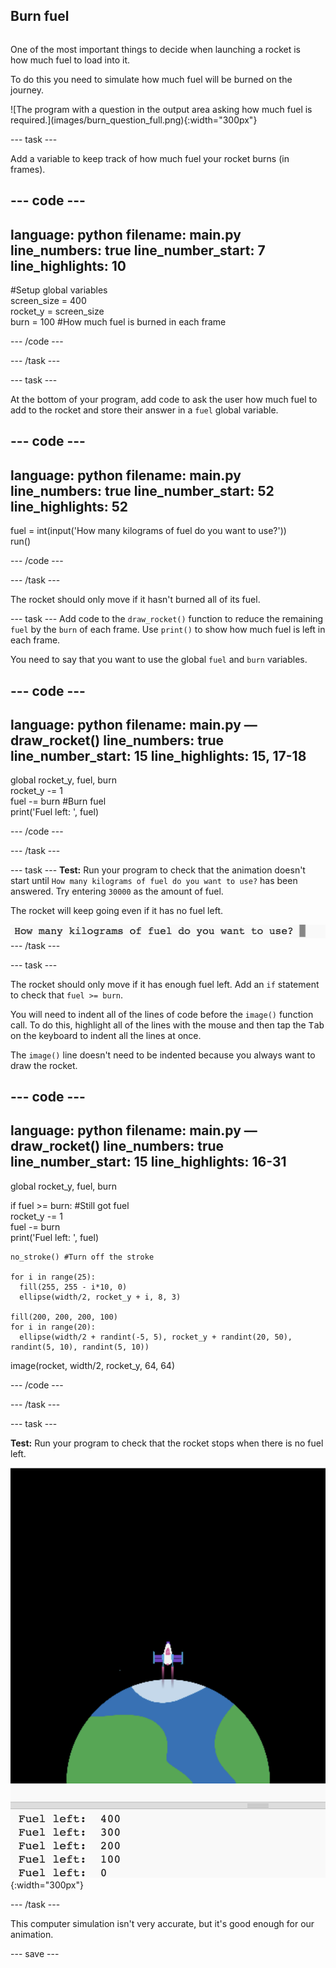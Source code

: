 ## Burn fuel

<div style="display: flex; flex-wrap: wrap">
<div style="flex-basis: 200px; flex-grow: 1; margin-right: 15px;">

One of the most important things to decide when launching a rocket is how much fuel to load into it. 

To do this you need to simulate how much fuel will be burned on the journey.
</div>
![The program with a question in the output area asking how much fuel is required.](images/burn_question_full.png){:width="300px"}
</div>

--- task ---

Add a variable to keep track of how much fuel your rocket burns (in frames).

--- code ---
---
language: python
filename: main.py
line_numbers: true
line_number_start: 7 
line_highlights: 10
---
#Setup global variables    
screen_size = 400   
rocket_y = screen_size  
burn = 100 #How much fuel is burned in each frame

--- /code ---

--- /task ---


--- task ---

At the bottom of your program, add code to ask the user how much fuel to add to the rocket and store their answer in a `fuel` global variable. 

--- code ---
---
language: python
filename: main.py 
line_numbers: true
line_number_start: 52
line_highlights: 52
---
fuel = int(input('How many kilograms of fuel do you want to use?'))   
run()
  
--- /code ---

--- /task ---

The rocket should only move if it hasn't burned all of its fuel.

--- task ---
Add code to the `draw_rocket()` function to reduce the remaining `fuel` by the `burn` of each frame. Use `print()` to show how much fuel is left in each frame.

You need to say that you want to use the global `fuel` and `burn` variables.

--- code ---
---
language: python
filename: main.py — draw_rocket()
line_numbers: true
line_number_start: 15 
line_highlights: 15, 17-18
---
  global rocket_y, fuel, burn   
  rocket_y -= 1   
  fuel -= burn #Burn fuel   
  print('Fuel left: ', fuel)   

--- /code ---

--- /task ---

--- task ---
**Test:** Run your program to check that the animation doesn't start until `How many kilograms of fuel do you want to use?` has been answered. Try entering `30000` as the amount of fuel.

The rocket will keep going even if it has no fuel left. 

![The program with a question in the output area asking how much fuel is required.](images/burn_question.png)
--- /task ---

--- task ---

The rocket should only move if it has enough fuel left. Add an `if` statement to check that `fuel >= burn`.

You will need to indent all of the lines of code before the `image()` function call. To do this, highlight all of the lines with the mouse and then tap the <kbd>Tab</kbd> on the keyboard to indent all the lines at once.

The `image()` line doesn't need to be indented because you always want to draw the rocket.

--- code ---
---
language: python
filename: main.py — draw_rocket()
line_numbers: true
line_number_start: 15
line_highlights: 16-31
---
  global rocket_y, fuel, burn  

  if fuel >= burn: #Still got fuel   
    rocket_y -= 1   
    fuel -= burn   
    print('Fuel left: ', fuel)   
    
    no_stroke() #Turn off the stroke   
    
    for i in range(25):   
      fill(255, 255 - i*10, 0)   
      ellipse(width/2, rocket_y + i, 8, 3)    
    
    fill(200, 200, 200, 100)   
    for i in range(20):   
      ellipse(width/2 + randint(-5, 5), rocket_y + randint(20, 50), randint(5, 10), randint(5, 10))   

  image(rocket, width/2, rocket_y, 64, 64)

--- /code ---

--- /task ---

--- task ---

**Test:** Run your program to check that the rocket stops when there is no fuel left. 

![Image of a rocket in the middle of the screen with the statement 'Fuel left: 0'.](images/burn_empty.png){:width="300px"}

--- /task ---

This computer simulation isn't very accurate, but it's good enough for our animation. 

--- save ---

